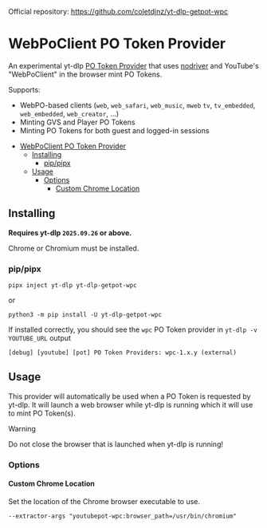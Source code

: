 Official repository: <https://github.com/coletdjnz/yt-dlp-getpot-wpc>

# WebPoClient PO Token Provider

An experimental yt-dlp [PO Token Provider](https://github.com/yt-dlp/yt-dlp/wiki/PO-Token-Guide#po-token-provider-plugins) that uses [nodriver](https://github.com/ultrafunkamsterdam/nodriver) and YouTube's "WebPoClient" in the browser mint PO Tokens.

Supports:
- WebPO-based clients (`web`, `web_safari`, `web_music`, `mweb` `tv`, `tv_embedded`, `web_embedded`, `web_creator`, ...)
- Minting GVS and Player PO Tokens
- Minting PO Tokens for both guest and logged-in sessions

<!-- TOC -->
* [WebPoClient PO Token Provider](#webpoclient-po-token-provider)
  * [Installing](#installing)
    * [pip/pipx](#pippipx)
  * [Usage](#usage)
    * [Options](#options)
      * [Custom Chrome Location](#custom-chrome-location)
<!-- TOC -->

## Installing

**Requires yt-dlp `2025.09.26` or above.**

Chrome or Chromium must be installed.

### pip/pipx

```
pipx inject yt-dlp yt-dlp-getpot-wpc
```

or

```
python3 -m pip install -U yt-dlp-getpot-wpc
```


If installed correctly, you should see the `wpc` PO Token provider in `yt-dlp -v YOUTUBE_URL` output

    [debug] [youtube] [pot] PO Token Providers: wpc-1.x.y (external)


## Usage

This provider will automatically be used when a PO Token is requested by yt-dlp. It will launch a web browser while yt-dlp is running which it will use to mint PO Token(s).

> [!WARNING]
> Do not close the browser that is launched when yt-dlp is running!

### Options


#### Custom Chrome Location

Set the location of the Chrome browser executable to use.

`--extractor-args "youtubepot-wpc:browser_path=/usr/bin/chromium"`